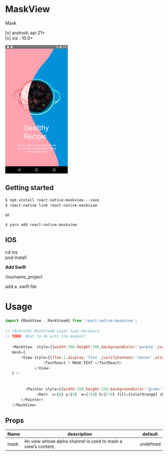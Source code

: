 # MaskView

Mask

[x] android: api 21+   
[x] ios : 10.0+   

<img src="./src/img/preview.jpg" width="200">


## Getting started

`$ npm install react-native-maskview --save`  
`$ react-native link react-native-maskview`  
  
or

`$ yarn add react-native-maskview `
    

## IOS

cd ios   
pod install

**Add Swift**

/ios/name_project

add a .swift file  
  

# Usage
```javascript
import {MaskView , MaskViewH} from 'react-native-maskview';

// (Android) MaskViewH Layer type Hardware
// TODO: What to do with the module?

   <MaskView  style={{width:300,height:300,backgroundColor:'purple',justifyContent:'center',alignItems:'center'}}
   mask={
       <View style={{flex:1,display:'flex',justifyContent:'center',alignItems:'center'}}>
                 <TextReact > MASK TEXT </TextReact>
             </View>
   } >


         <Painter style={{width:250,height:250,backgroundColor:'green'}}>
              <Rect  x={0} y={0}  w={150} h={170} fill={colorOrange} shadowOpacity={1} shadowOffset={{x:10,y:10}}/>
       </Painter>
   </MaskView>

```


## Props   

| Name | description  | default |
| --- | --- | --- |
| mask | An view whose alpha channel is used to mask a view’s content.  | undefined |


